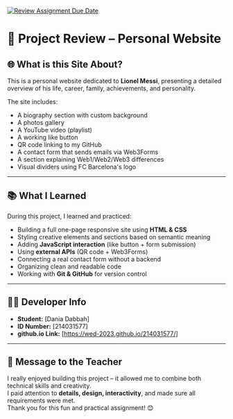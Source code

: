 [![Review Assignment Due Date](https://classroom.github.com/assets/deadline-readme-button-22041afd0340ce965d47ae6ef1cefeee28c7c493a6346c4f15d667ab976d596c.svg)](https://classroom.github.com/a/89IMDEJr)

# 📄 Project Review – Personal Website

## 🌐 What is this Site About?

This is a personal website dedicated to **Lionel Messi**, presenting a detailed overview of his life, career, family, achievements, and personality.

The site includes:
- A biography section with custom background
- A photos gallery
- A YouTube video (playlist)
- A working like button
- QR code linking to my GitHub
- A contact form that sends emails via Web3Forms
- A section explaining Web1/Web2/Web3 differences
- Visual dividers using FC Barcelona's logo

---

## 📚 What I Learned

During this project, I learned and practiced:

- Building a full one-page responsive site using **HTML & CSS**
- Styling creative elements and sections based on semantic meaning
- Adding **JavaScript interaction** (like button + form submission)
- Using **external APIs** (QR code + Web3Forms)
- Connecting a real contact form without a backend
- Organizing clean and readable code
- Working with **Git & GitHub** for version control

---

## 👨‍💻 Developer Info

- **Student:** [Dania Dabbah]  
- **ID Number:** [214031577]  
- **github.io Link:** [https://wed-2023.github.io/214031577/]
---

## 📝 Message to the Teacher

I really enjoyed building this project – it allowed me to combine both technical skills and creativity.  
I paid attention to **details, design, interactivity**, and made sure all requirements were met.  
Thank you for this fun and practical assignment! 😊


